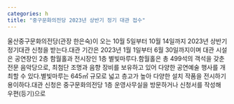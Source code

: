 ```yaml
---
categories: h
title: "중구문화의전당 2023년 상반기 정기 대관 접수"
---
```

울산중구문화의전당(관장 한은숙)이 오는 10월 5일부터 10월 14일까지 2023년 상반기 정기대관 신청을 받는다.대관 기간은 2023년 1월 1일부터 6월 30일까지이며 대관 시설은 공연장인 2층 함월홀과 전시장인 1층 별빛마루다.함월홀은 총 499석의 객석을 갖춘 전문 음악당으로, 최첨단 조명과 음향 장비를 보유하고 있어 다양한 공연예술 행사를 개최할 수 있다.별빛마루는 645㎡ 규모로 넓고 층고가 높아 다양한 설치 작품을 전시하기 용이하다.대관 신청은 중구문화의전당 1층 운영사무실을 방문하거나 신청서를 작성해 우편(등기)으로